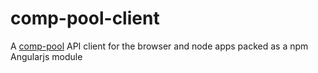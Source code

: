 # comp-pool-client

A [comp-pool](https://github.com/McOmghall/comp-pool) API client for the browser and node apps packed as a npm Angularjs module
